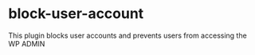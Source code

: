 # block-user-account
This plugin blocks user accounts and prevents users from accessing the WP ADMIN
